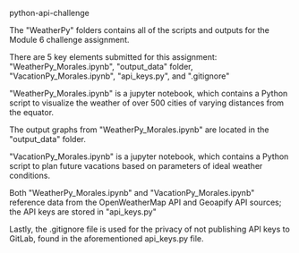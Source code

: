 python-api-challenge

The "WeatherPy" folders contains all of the scripts and outputs for the Module 6 challenge assignment.

There are 5 key elements submitted for this assignment: "WeatherPy_Morales.ipynb", "output_data" folder, "VacationPy_Morales.ipynb", "api_keys.py", and ".gitignore"

"WeatherPy_Morales.ipynb" is a jupyter notebook, which contains a Python script to visualize the weather of over 500 cities of varying distances from the equator.

The output graphs from "WeatherPy_Morales.ipynb" are located in the "output_data" folder.

"VacationPy_Morales.ipynb" is a jupyter notebook, which contains a Python script to plan future vacations based on parameters of ideal weather conditions.

Both "WeatherPy_Morales.ipynb" and "VacationPy_Morales.ipynb" reference data from the OpenWeatherMap API and Geoapify API sources; the API keys are stored in "api_keys.py"

Lastly, the .gitignore file is used for the privacy of not publishing API keys to GitLab, found in the aforementioned api_keys.py file.
